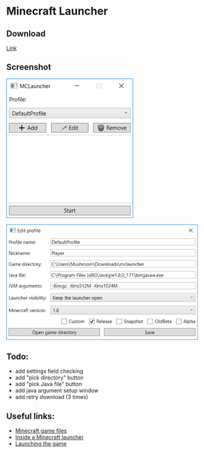 ﻿Minecraft Launcher
=====================


Download
------------

[Link](https://github.com/AGhostik/MCLauncher/releases/)


Screenshot
------------

![main screenshot](https://raw.githubusercontent.com/AGhostik/MCLauncher/master/Screenshots/MainView.png)


![settings screenshot](https://raw.githubusercontent.com/AGhostik/MCLauncher/master/Screenshots/SettingsView.png)

Todo:
------------

- add settings field checking
- add "pick directory" button
- add "pick Java file" button
- add java argument setup window
- add retry download (3 times)

Useful links:
------------

- [Minecraft game files](https://wiki.vg/Game_files)
- [Inside a Minecraft launcher](https://ryanccn.dev/posts/inside-a-minecraft-launcher/)
- [Launching the game](https://wiki.vg/Launching_the_game)
